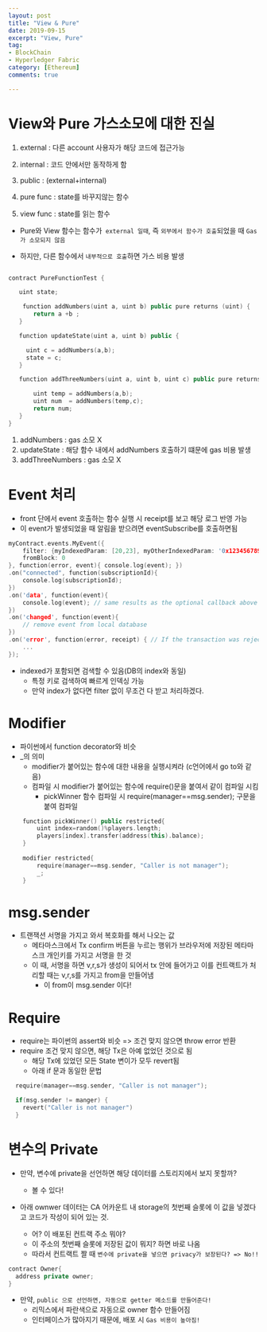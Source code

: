 ```yaml
---
layout: post
title: "View & Pure"
date: 2019-09-15
excerpt: "View, Pure"
tag:
- BlockChain
- Hyperledger Fabric
category: [Ethereum]
comments: true

---
```


# View와 Pure 가스소모에 대한 진실

1. external : 다른 account 사용자가 해당 코드에 접근가능

2. internal :  코드 안에서만 동작하게 함

3. public : (external+internal)

4. pure func : state를 바꾸지않는 함수

5. view func : state를 읽는 함수


- Pure와 View 함수는 함수가` external 일때`, 즉 `외부에서 함수가 호출`되었을 때 `Gas가 소모되지 않음`

- 하지만, 다른 함수에서 `내부적으로 호출`하면 가스 비용 발생


```c++

contract PureFunctionTest {

   uint state;

    function addNumbers(uint a, uint b) public pure returns (uint) {
       return a +b ;
   }

   function updateState(uint a, uint b) public {

     uint c = addNumbers(a,b);
     state = c;
   }

   function addThreeNumbers(uint a, uint b, uint c) public pure returns (uint) {

       uint temp = addNumbers(a,b);
       uint num  = addNumbers(temp,c);
       return num;
   }
}
```

1. addNumbers : gas 소모 X
2. updateState : 해당 함수 내에서 addNumbers 호출하기 떄문에 gas 비용 발생
3. addThreeNumbers : gas 소모 X



# Event 처리

- front 단에서 event 호출하는 함수 실행 시 receipt를 보고 해당 로그 반영 가능
- 이 event가 발생되었을 때 알림을 받으려면 eventSubscribe를 호출하면됨

```c++
myContract.events.MyEvent({
    filter: {myIndexedParam: [20,23], myOtherIndexedParam: '0x123456789...'}, // Using an array means OR: e.g. 20 or 23
    fromBlock: 0
}, function(error, event){ console.log(event); })
.on("connected", function(subscriptionId){
    console.log(subscriptionId);
})
.on('data', function(event){
    console.log(event); // same results as the optional callback above
})
.on('changed', function(event){
    // remove event from local database
})
.on('error', function(error, receipt) { // If the transaction was rejected by the network with a receipt, the second parameter will be the receipt.
    ...
});
```

- indexed가 포함되면 검색할 수 있음(DB의 index와 동일)
  - 특정 키로 검색하여 빠르게 인덱싱 가능
  - 만약 index가 없다면 filter 없이 무조건 다 받고 처리하겠다.



# Modifier

- 파이썬에서 function decorator와 비슷
- _의 의미
  - modifier가 붙어있는 함수에 대한 내용을 실행시켜라 (c언어에서 go to와 같음)
  - 컴파일 시 modifier가 붙어있는 함수에 require()문을 붙여서 같이 컴파일 시킴
    - pickWinner 함수 컴파일 시 require(manager==msg.sender); 구문을 붙여 컴파일

```c++
    function pickWinner() public restricted{
        uint index=random()%players.length;
        players[index].transfer(address(this).balance);
    }
    
    modifier restricted{
        require(manager==msg.sender, "Caller is not manager");
        _;
    }
```

# msg.sender

- 트랜잭션 서명을 가지고 와서 복호화를 해서 나오는 값
  - 메타마스크에서 Tx confirm 버튼을 누르는 행위가 브라우저에 저장된 메타마스크 개인키를 가지고 서명을 한 것
  - 이 때, 서명을 하면 v,r,s가 생성이 되어서 tx 안에 들어가고 이를 컨트랙트가 처리할 때는 v,r,s를 가지고 from을 만들어냄
    - 이 from이 msg.sender 이다!


# Require
- require는 파이썬의 assert와 비슷 => 조건 맞지 않으면 throw error 반환
- require 조건 맞지 않으면, 해당 Tx은 아예 없었던 것으로 됨
  - 해당 Tx에 있었던 모든 State 변이가 모두 revert됨
  - 아래 if 문과 동일한 문법

```c++
  require(manager==msg.sender, "Caller is not manager");

  if(msg.sender != manger) {
    revert("Caller is not manager")
  }
```


# 변수의 Private

- 만약, 변수에 private을 선언하면 해당 데이터를 스토리지에서 보지 못할까?
  - 볼 수 있다!

- 아래 ownwer 데이터는 CA 어카운트 내 storage의 첫번째 슬롯에 이 값을 넣겠다고 코드가 작성이 되어 있는 것.
  - 어? 이 배포된 컨트랙 주소 뭐야?
  - 이 주소의 첫번째 슬롯에 저장된 값이 뭐지? 하면 바로 나옴
  - 따라서 컨트랙트 짤 때 `변수에 private을 넣으면 privacy가 보장된다? => No!!`
  
```c++
contract Owner{
  address private owner;
}
```

- 만약, `public 으로 선언하면, 자동으로 getter 메소드를 만들어준다!`
  - 리믹스에서 파란색으로 자동으로 owner 함수 만들어짐
  - 인터페이스가 많아지기 때문에, 배포 시 `Gas 비용이 높아짐!`